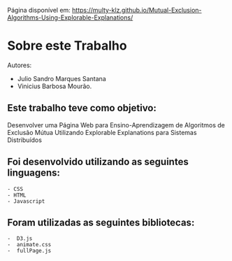 Página disponível em: https://multy-klz.github.io/Mutual-Exclusion-Algorithms-Using-Explorable-Explanations/

# Sobre este Trabalho   
    
Autores: 
   - Julio Sandro Marques Santana 
   - Vinicius Barbosa Mourão.

## Este trabalho teve como objetivo:

Desenvolver uma Página Web para Ensino-Aprendizagem de Algoritmos de Exclusão Mútua Utilizando Explorable Explanations para Sistemas Distribuídos

## Foi desenvolvido utilizando as seguintes linguagens:

    - CSS
    - HTML
    - Javascript
  
## Foram utilizadas as seguintes bibliotecas:
    -  D3.js
    -  animate.css
    -  fullPage.js
